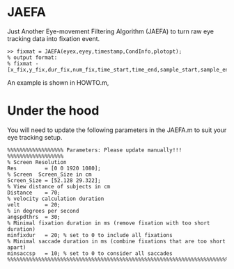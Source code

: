 # JAEFA
Just Another Eye-movement Filtering Algorithm (JAEFA) to turn raw eye tracking data into fixation event.  

```
>> fixmat = JAEFA(eyex,eyey,timestamp,CondInfo,plotopt);
% output format:
% fixmat - [x_fix,y_fix,dur_fix,num_fix,time_start,time_end,sample_start,sample_end,condinfo]
```
An example is shown in HOWTO.m,  

# Under the hood
You will need to update the following parameters in the JAEFA.m to suit your eye tracking setup.  
```
%%%%%%%%%%%%%%%%%% Parameters: Please update manually!!! %%%%%%%%%%%%%%%%%%
% Screen Resolution
Res         = [0 0 1920 1080];
% Screen  Screen_Size in cm
Screen_Size = [52.128 29.322];
% View distance of subjects in cm
Distance    = 70;
% velocity calculation duration
velt        = 20;
% in degrees per second
angspdthrs  = 30;
% Minimal fixation duration in ms (remove fixation with too short duration)
minfixdur   = 20; % set to 0 to include all fixations
% Minimal saccade duration in ms (combine fixations that are too short apart)
minsaccsp   = 10; % set to 0 to consider all saccades
%%%%%%%%%%%%%%%%%%%%%%%%%%%%%%%%%%%%%%%%%%%%%%%%%%%%%%%%%%%%%%%%%%%%%%%%%%%
```
